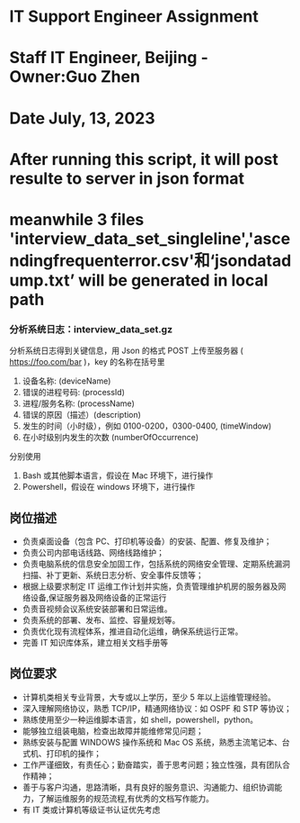 # IT Support Engineer Assignment

# Staff IT Engineer, Beijing - Owner:Guo Zhen
# Date July, 13, 2023
# After running this script, it will post resulte to server in json format
# meanwhile 3 files 'interview_data_set_singleline','ascendingfrequenterror.csv'和‘jsondatadump.txt’ will be generated in local path 



### 分析系统日志：interview_data_set.gz

分析系统日志得到关键信息，用 Json 的格式 POST 上传至服务器 ( https://foo.com/bar )，key 的名称在括号里

1. 设备名称: (deviceName)
2. 错误的进程号码: (processId)
3. 进程/服务名称: (processName)
4. 错误的原因（描述）(description)
5. 发生的时间（小时级），例如 0100-0200，0300-0400, (timeWindow)
6. 在小时级别内发生的次数 (numberOfOccurrence)

分别使用

1. Bash 或其他脚本语言，假设在 Mac 环境下，进行操作
2. Powershell，假设在 windows 环境下，进行操作

## 岗位描述

- 负责桌面设备（包含 PC、打印机等设备）的安装、配置、修复及维护；
- 负责公司内部电话线路、网络线路维护；
- 负责电脑系统的信息安全加固工作，包括系统的网络安全管理、定期系统漏洞扫描、补丁更新、系统日志分析、安全事件反馈等；
- 根据上级要求制定 IT 运维工作计划并实施，负责管理维护机房的服务器及网络设备,保证服务器及网络设备的正常运行
- 负责音视频会议系统安装部署和日常运维。
- 负责系统的部署、发布、监控、容量规划等。
- 负责优化现有流程体系，推进自动化运维，确保系统运行正常。
- 完善 IT 知识库体系，建立相关文档手册等

## 岗位要求

- 计算机类相关专业背景，大专或以上学历，至少 5 年以上运维管理经验。
- 深入理解网络协议，熟悉 TCP/IP，精通网络协议：如 OSPF 和 STP 等协议；
- 熟练使用至少一种运维脚本语言，如 shell，powershell，python。
- 能够独立组装电脑，检查出故障并能维修常见问题；
- 熟练安装与配置 WINDOWS 操作系统和 Mac OS 系统，熟悉主流笔记本、台式机、打印机的操作；
- 工作严谨细致，有责任心；勤奋踏实，善于思考问题；独立性强，具有团队合作精神；
- 善于与客户沟通，思路清晰，具有良好的服务意识、沟通能力、组织协调能力，了解运维服务的规范流程,有优秀的文档写作能力。
- 有 IT 类或计算机等级证书认证优先考虑
